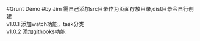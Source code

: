 #Grunt Demo
#by Jim
需自己添加src目录作为页面存放目录,dist目录会自行创建<br />
v1.0.1 添加watch功能，task分类<br />
v1.0.2 添加githooks功能
